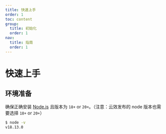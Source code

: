 ```yaml
---
title: 快速上手
order: 1
toc: content
group:
  title: 初始化
  order: 1
nav:
  title: 指南
  order: 1
---
```


# 快速上手

## 环境准备

确保正确安装 [Node.js](https://nodejs.org/en) 且版本为 `18+` or `20+`。（注意：云效发布的 node 版本也需要选择 `18+` or `20+`）

```bash
$ node -v
v18.13.0
```


